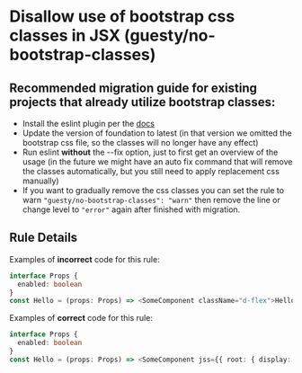 # Disallow use of bootstrap css classes in JSX (guesty/no-bootstrap-classes)

## Recommended migration guide for existing projects that already utilize bootstrap classes:
- Install the eslint plugin per the [docs](todo.com)
- Update the version of foundation to latest (in that version we omitted the bootstrap css file, so the classes will no longer have any effect)
- Run eslint **without** the --fix option, just to first get an overview of the usage (in the future we might have an auto fix command that will remove the classes automatically, but you still need to apply replacement css manually)
- If you want to gradually remove the css classes you can set the rule to warn `"guesty/no-bootstrap-classes": "warn"` then remove the line or change level to `"error"` again after finished with migration.

## Rule Details

Examples of **incorrect** code for this rule:

```typescript jsx
interface Props {
  enabled: boolean
}
const Hello = (props: Props) => <SomeComponent className="d-flex">Hello world</SomeComponent>;
```

Examples of **correct** code for this rule:

```typescript jsx
interface Props {
  enabled: boolean
}
const Hello = (props: Props) => <SomeComponent jss={{ root: { display: 'flex' } }}>Hello world</SomeComponent>;
```